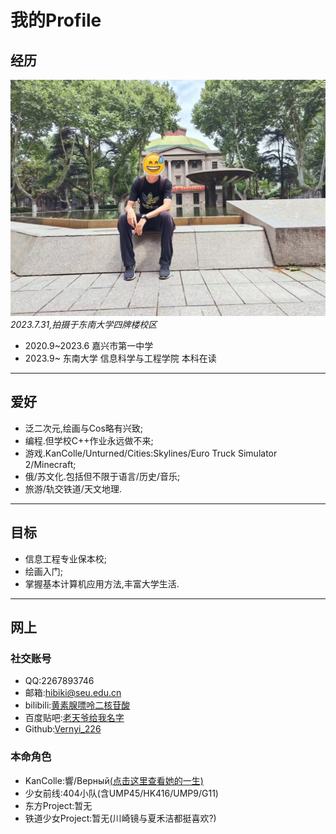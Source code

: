 # 我的Profile
## 经历

![](portrait/image1.jpg)
*2023.7.31,拍摄于东南大学四牌楼校区*

- 2020.9~2023.6 嘉兴市第一中学
- 2023.9~  东南大学 信息科学与工程学院 本科在读
***
## 爱好
- 泛二次元,绘画与Cos略有兴致;
- 编程.但学校C++作业永远做不来;
- 游戏.KanColle/Unturned/Cities:Skylines/Euro Truck Simulator 2/Minecraft;
- 俄/苏文化.包括但不限于语言/历史/音乐;
- 旅游/轨交铁道/天文地理.
***
## 目标
- 信息工程专业保本校;
- 绘画入门;
- 掌握基本计算机应用方法,丰富大学生活.
***
## 网上
### 社交账号
- QQ:2267893746
- 邮箱:hibiki@seu.edu.cn
- bilibili:[黄素腺嘌呤二核苷酸](https://space.bilibili.com/196108143)
- 百度贴吧:[老天爷给我名字](https://tieba.baidu.com/home/main?id=tb.1.60c7a8ec.TpxeasnuRtzAyhW3t-SVMQ&fr=userbar)
- Github:[Vernyi_226](https://github.com/URnaive)
### 本命角色
- KanColle:響/Верный[(点击这里查看她的一生)](https://bbs.nga.cn/read.php?tid=15838656)
- 少女前线:404小队(含UMP45/HK416/UMP9/G11)
- 东方Project:暂无
- 铁道少女Project:暂无(川崎镜与夏禾洁都挺喜欢?)